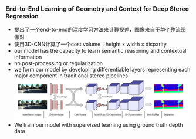 ### End-to-End Learning of Geometry and Context for Deep Stereo Regression
+ 提出了一个end-to-end的深度学习方法来计算视差，图像来自于单个整流图像对
+ 使用3D-CNN计算了一个cost volume：height x width x disparity
+ our model has the capacity to learn semantic reasoning and contextual information
+ no post-processing or regularization
+ we form our model by developing differentiable layers representing each major component in traditional stereo pipelines
![](GC-Net.png)
+ We train our model with supervised learning using ground truth depth data